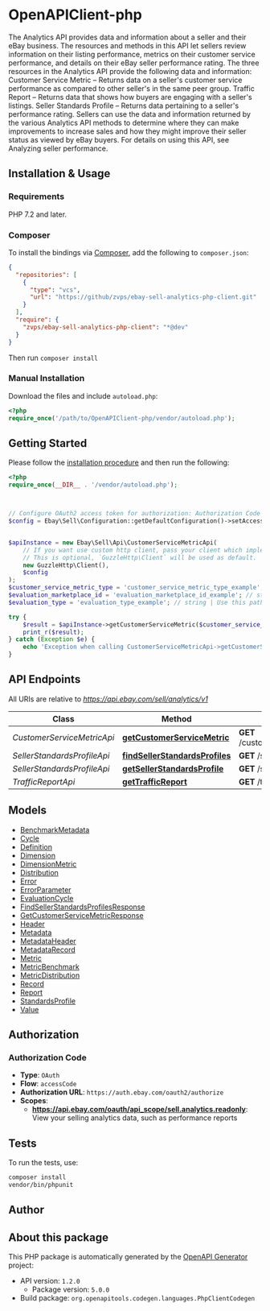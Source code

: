 # OpenAPIClient-php

The Analytics API provides data and information about a seller and their eBay business. The resources and methods in this API let sellers review information on their listing performance, metrics on their customer service performance, and details on their eBay seller performance rating. The three resources in the Analytics API provide the following data and information: Customer Service Metric &ndash; Returns data on a seller's customer service performance as compared to other seller's in the same peer group. Traffic Report &ndash; Returns data that shows how buyers are engaging with a seller's listings. Seller Standards Profile &ndash; Returns data pertaining to a seller's performance rating. Sellers can use the data and information returned by the various Analytics API methods to determine where they can make improvements to increase sales and how they might improve their seller status as viewed by eBay buyers. For details on using this API, see Analyzing seller performance.


## Installation & Usage

### Requirements

PHP 7.2 and later.

### Composer

To install the bindings via [Composer](https://getcomposer.org/), add the following to `composer.json`:

```json
{
  "repositories": [
    {
      "type": "vcs",
      "url": "https://github/zvps/ebay-sell-analytics-php-client.git"
    }
  ],
  "require": {
    "zvps/ebay-sell-analytics-php-client": "*@dev"
  }
}
```

Then run `composer install`

### Manual Installation

Download the files and include `autoload.php`:

```php
<?php
require_once('/path/to/OpenAPIClient-php/vendor/autoload.php');
```

## Getting Started

Please follow the [installation procedure](#installation--usage) and then run the following:

```php
<?php
require_once(__DIR__ . '/vendor/autoload.php');



// Configure OAuth2 access token for authorization: Authorization Code
$config = Ebay\Sell\Configuration::getDefaultConfiguration()->setAccessToken('YOUR_ACCESS_TOKEN');


$apiInstance = new Ebay\Sell\Api\CustomerServiceMetricApi(
    // If you want use custom http client, pass your client which implements `GuzzleHttp\ClientInterface`.
    // This is optional, `GuzzleHttp\Client` will be used as default.
    new GuzzleHttp\Client(),
    $config
);
$customer_service_metric_type = 'customer_service_metric_type_example'; // string | Use this path parameter to specify the type of customer service metrics and benchmark data you want returned for the seller. Supported types are: ITEM_NOT_AS_DESCRIBED ITEM_NOT_RECEIVED
$evaluation_marketplace_id = 'evaluation_marketplace_id_example'; // string | Use this query parameter to specify the Marketplace ID to evaluate for the customer service metrics and benchmark data. For the list of supported marketplaces, see Analytics API requirements and restrictions. For implementation help, refer to eBay API documentation at https://developer.ebay.com/api-docs/sell/analytics/types/bas:MarketplaceIdEnum
$evaluation_type = 'evaluation_type_example'; // string | Use this path parameter to specify the type of the seller evaluation you want returned, either: CURRENT &ndash; A monthly evaluation that occurs on the 20th of every month. PROJECTED &ndash; A daily evaluation that provides a projection of how the seller is currently performing with regards to the upcoming evaluation period.

try {
    $result = $apiInstance->getCustomerServiceMetric($customer_service_metric_type, $evaluation_marketplace_id, $evaluation_type);
    print_r($result);
} catch (Exception $e) {
    echo 'Exception when calling CustomerServiceMetricApi->getCustomerServiceMetric: ', $e->getMessage(), PHP_EOL;
}

```

## API Endpoints

All URIs are relative to *https://api.ebay.com/sell/analytics/v1*

Class | Method | HTTP request | Description
------------ | ------------- | ------------- | -------------
*CustomerServiceMetricApi* | [**getCustomerServiceMetric**](docs/Api/CustomerServiceMetricApi.md#getcustomerservicemetric) | **GET** /customer_service_metric/{customer_service_metric_type}/{evaluation_type} | 
*SellerStandardsProfileApi* | [**findSellerStandardsProfiles**](docs/Api/SellerStandardsProfileApi.md#findsellerstandardsprofiles) | **GET** /seller_standards_profile | 
*SellerStandardsProfileApi* | [**getSellerStandardsProfile**](docs/Api/SellerStandardsProfileApi.md#getsellerstandardsprofile) | **GET** /seller_standards_profile/{program}/{cycle} | 
*TrafficReportApi* | [**getTrafficReport**](docs/Api/TrafficReportApi.md#gettrafficreport) | **GET** /traffic_report | 

## Models

- [BenchmarkMetadata](docs/Model/BenchmarkMetadata.md)
- [Cycle](docs/Model/Cycle.md)
- [Definition](docs/Model/Definition.md)
- [Dimension](docs/Model/Dimension.md)
- [DimensionMetric](docs/Model/DimensionMetric.md)
- [Distribution](docs/Model/Distribution.md)
- [Error](docs/Model/Error.md)
- [ErrorParameter](docs/Model/ErrorParameter.md)
- [EvaluationCycle](docs/Model/EvaluationCycle.md)
- [FindSellerStandardsProfilesResponse](docs/Model/FindSellerStandardsProfilesResponse.md)
- [GetCustomerServiceMetricResponse](docs/Model/GetCustomerServiceMetricResponse.md)
- [Header](docs/Model/Header.md)
- [Metadata](docs/Model/Metadata.md)
- [MetadataHeader](docs/Model/MetadataHeader.md)
- [MetadataRecord](docs/Model/MetadataRecord.md)
- [Metric](docs/Model/Metric.md)
- [MetricBenchmark](docs/Model/MetricBenchmark.md)
- [MetricDistribution](docs/Model/MetricDistribution.md)
- [Record](docs/Model/Record.md)
- [Report](docs/Model/Report.md)
- [StandardsProfile](docs/Model/StandardsProfile.md)
- [Value](docs/Model/Value.md)

## Authorization

### Authorization Code

- **Type**: `OAuth`
- **Flow**: `accessCode`
- **Authorization URL**: `https://auth.ebay.com/oauth2/authorize`
- **Scopes**: 
    - **https://api.ebay.com/oauth/api_scope/sell.analytics.readonly**: View your selling analytics data, such as performance reports

## Tests

To run the tests, use:

```bash
composer install
vendor/bin/phpunit
```

## Author



## About this package

This PHP package is automatically generated by the [OpenAPI Generator](https://openapi-generator.tech) project:

- API version: `1.2.0`
    - Package version: `5.0.0`
- Build package: `org.openapitools.codegen.languages.PhpClientCodegen`

